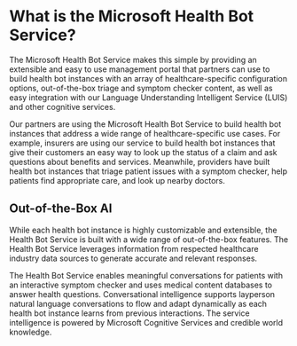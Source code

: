 # What is the Microsoft Health Bot Service?
The Microsoft Health Bot Service makes this simple by providing an extensible and easy to use management portal that partners can use to build health bot instances with an array of healthcare-specific configuration options, out-of-the-box triage and symptom checker content, as well as easy integration with our Language Understanding Intelligent Service (LUIS) and other cognitive services.

Our partners are using the Microsoft Health Bot Service to build health bot instances that address a wide range of healthcare-specific use cases. For example, insurers are using our service to build health bot instances that give their customers an easy way to look up the status of a claim and ask questions about benefits and services. Meanwhile, providers have built health bot instances that triage patient issues with a symptom checker, help patients find appropriate care, and look up nearby doctors.

## Out-of-the-Box AI 
While each health bot instance is highly customizable and extensible, the Health Bot Service is built with a wide range of out-of-the-box features. The Health Bot Service leverages information from respected healthcare industry data sources to generate accurate and relevant responses. 

The Health Bot Service enables meaningful conversations for patients with an interactive symptom checker and uses medical content databases to answer health questions. Conversational intelligence supports layperson natural language conversations to flow and adapt dynamically as each health bot instance learns from previous interactions. The service intelligence is powered by Microsoft Cognitive Services and credible world knowledge.


